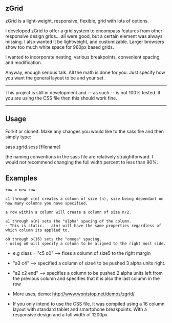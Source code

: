 zGrid
---
zGrid is a light-weight, responsive, flexible, grid with lots of options.

I developed zGrid to offer a grid system to encompass features from other responsive design grids... all were good, but a certain element was always missing.   I also wanted it be lightweight, and customizable. Larger browsers show too much white space for 960px based grids.    

I wanted to incorporate nesting, various breakpoints, convenient spacing, and modification.

Anyway, enough serious talk.  All the math is done for you.  Just specify how you want the general layout to be and your set.

-----------------

This project is still in development and -- as such -- is not 100% tested. If you are using the CSS file then this should work fine.

-----------------------
Usage
---
Forkit or cloneit. Make any changes you would like to the sass file and then simply type:

sass zgrid.scss [filename]

the naming conventions in the sass file are relatively straightforward. I would not recommend changing the full width percent to less than 90%.

Examples
---
~~~~~~~~~~~~~~~~~~~~~~~~~~
row = new row

c1 through c(n) creates a column of size (n), size being dependant on how many columns you have specified.

a row within a column will create a column of size n/2.

a1 through a(n) sets the "alpha" spacing of the column.  
- This is static.   a(n) will have the same properties regardless of which column its applied to.

o0 through o(16) sets the "omega" spacing.   
- using o0 will specify a column to be aligned to the right most side.
~~~~~~~~~~~~~~~~~~~~~~~~~~~~

 - e.g class = "c5 o0" --> fixes a column of size5 to the right margin

 - "a3 c4" --> specified a column of size4 to be pushed 3 alpha units right.

 - "a2 c2 end" --> specifies a column to be pushed 2 alpha units left from the previous column and specifies that it is also the last column in the row

 - More uses, demo: http://www.wontstop.net/demos/zgrid/

 - If you only intend to use the CSS file, it was compiled using a 16 column layout with standard tablet and smartphone breakpoints. With a responsive design and a full width of 1200px.
